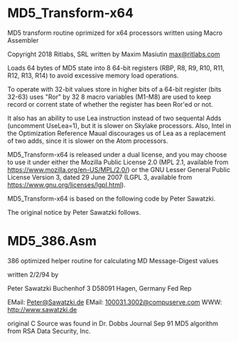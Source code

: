 # MD5_Transform-x64
MD5 transform routine oprimized for x64 processors written using Macro Assembler

Copyright 2018 Ritlabs, SRL
written by Maxim Masiutin <max@ritlabs.com>

Loads 64 bytes of MD5 state into 8 64-bit registers 
(RBP, R8, R9, R10, R11, R12, R13, R14)
to avoid excessive memory load operations.

To operate with 32-bit values store in higher bits
of a 64-bit register (bits 32-63) uses "Ror" by 32
8 macro variables (M1-M8) are used to keep record
or corrent state of whether the register has been
Ror'ed or not.

It also has an ability to use Lea instruction instead
of two sequental Adds (uncomment UseLea=1), but it is 
slower on Skylake processors. Also, Intel in the 
Optimization Reference Maual discourages us of
Lea as a replacement of two adds, since it is slower 
on the Atom processors.

MD5_Transform-x64 is released under a dual license, 
and you may choose to use it under either the 
Mozilla Public License 2.0 (MPL 2.1, available from
https://www.mozilla.org/en-US/MPL/2.0/) or the 
GNU Lesser General Public License Version 3, 
dated 29 June 2007 (LGPL 3, available from
https://www.gnu.org/licenses/lgpl.html).

MD5_Transform-x64 is based 
on the following code by Peter Sawatzki. 

The original notice by Peter Sawatzki follows.

# MD5_386.Asm
386 optimized helper routine for calculating MD Message-Digest values

written 2/2/94 by

Peter Sawatzki
Buchenhof 3
D58091 Hagen, Germany Fed Rep

EMail: Peter@Sawatzki.de
EMail: 100031.3002@compuserve.com
WWW:   http://www.sawatzki.de


original C Source was found in Dr. Dobbs Journal Sep 91
MD5 algorithm from RSA Data Security, Inc.

